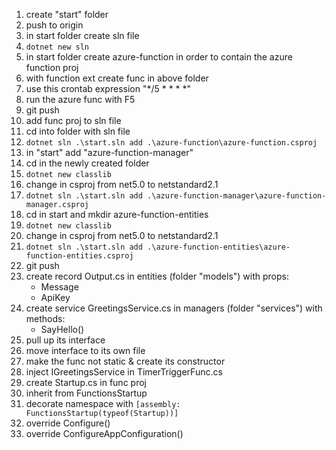 1. create "start" folder
1. push to origin
1. in start folder create sln file
1. `dotnet new sln`
1. in start folder create azure-function in order to contain the azure function proj
1. with function ext create func in above folder
1. use this crontab expression "\*/5 \* \* \* \*"
1. run the azure func with F5
1. git push
1. add func proj to sln file
1. cd into folder with sln file
1. `dotnet sln .\start.sln add .\azure-function\azure-function.csproj`
1. in "start" add "azure-function-manager"
1. cd in the newly created folder
1. `dotnet new classlib`
1. change in csproj from net5.0 to netstandard2.1
1. `dotnet sln .\start.sln add .\azure-function-manager\azure-function-manager.csproj`
1. cd in start and mkdir azure-function-entities
1. `dotnet new classlib`
1. change in csproj from net5.0 to netstandard2.1
1. `dotnet sln .\start.sln add .\azure-function-entities\azure-function-entities.csproj`
1. git push
1. create record Output.cs in entities (folder "models") with props:
   - Message
   - ApiKey
1. create service GreetingsService.cs in managers (folder "services") with methods:
   - SayHello()
1. pull up its interface
1. move interface to its own file
1. make the func not static & create its constructor
1. inject IGreetingsService in TimerTriggerFunc.cs
1. create Startup.cs in func proj
1. inherit from FunctionsStartup
1. decorate namespace with `[assembly: FunctionsStartup(typeof(Startup))]`
1. override Configure()
1. override ConfigureAppConfiguration()
